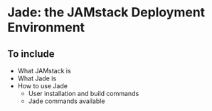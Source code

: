 # Jade: the JAMstack Deployment Environment

## To include

- What JAMstack is
- What Jade is
- How to use Jade
  - User installation and build commands
  - Jade commands available
